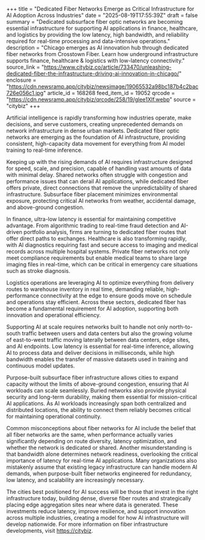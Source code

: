 +++
title = "Dedicated Fiber Networks Emerge as Critical Infrastructure for AI Adoption Across Industries"
date = "2025-08-19T17:55:39Z"
draft = false
summary = "Dedicated subsurface fiber optic networks are becoming essential infrastructure for supporting AI applications in finance, healthcare, and logistics by providing the low latency, high bandwidth, and reliability required for real-time processing and data-intensive operations."
description = "Chicago emerges as AI innovation hub through dedicated fiber networks from Crosstown Fiber. Learn how underground infrastructure supports finance, healthcare & logistics with low-latency connectivity."
source_link = "https://www.citybiz.co/article/733470/unleashing-dedicated-fiber-the-infrastructure-driving-ai-innovation-in-chicago/"
enclosure = "https://cdn.newsramp.app/citybiz/newsimage/19065532a98bc187b4c2bac726e056c1.jpg"
article_id = 168268
feed_item_id = 19052
qrcode = "https://cdn.newsramp.app/citybiz/qrcode/258/19/glee1Xlf.webp"
source = "citybiz"
+++

<p>Artificial intelligence is rapidly transforming how industries operate, make decisions, and serve customers, creating unprecedented demands on network infrastructure in dense urban markets. Dedicated fiber optic networks are emerging as the foundation of AI infrastructure, providing consistent, high-capacity data movement for everything from AI model training to real-time inference.</p><p>Keeping up with the rising demands of AI requires infrastructure designed for speed, scale, and precision, capable of handling vast amounts of data with minimal delay. Shared networks often struggle with congestion and performance issues that can derail AI applications, while dedicated fiber offers private, direct connections that remove the unpredictability of shared infrastructure. Subsurface fiber placement minimizes environmental exposure, protecting critical AI networks from weather, accidental damage, and above-ground congestion.</p><p>In finance, ultra-low latency is essential for maintaining competitive advantage. From algorithmic trading to real-time fraud detection and AI-driven portfolio analysis, firms are turning to dedicated fiber routes that offer direct paths to exchanges. Healthcare is also transforming rapidly, with AI diagnostics requiring fast and secure access to imaging and medical records across multiple hospital systems. Private fiber networks not only meet compliance requirements but enable medical teams to share large imaging files in real-time, which can be critical in emergency care situations such as stroke diagnosis.</p><p>Logistics operations are leveraging AI to optimize everything from delivery routes to warehouse inventory in real time, demanding reliable, high-performance connectivity at the edge to ensure goods move on schedule and operations stay efficient. Across these sectors, dedicated fiber has become a fundamental requirement for AI adoption, supporting both innovation and operational efficiency.</p><p>Supporting AI at scale requires networks built to handle not only north-to-south traffic between users and data centers but also the growing volume of east-to-west traffic moving laterally between data centers, edge sites, and AI endpoints. Low latency is essential for real-time inference, allowing AI to process data and deliver decisions in milliseconds, while high bandwidth enables the transfer of massive datasets used in training and continuous model updates.</p><p>Purpose-built subsurface fiber infrastructure allows cities to expand capacity without the limits of above-ground congestion, ensuring that AI workloads can scale seamlessly. Buried networks also provide physical security and long-term durability, making them essential for mission-critical AI applications. As AI workloads increasingly span both centralized and distributed locations, the ability to connect them reliably becomes critical for maintaining operational continuity.</p><p>Common misconceptions about fiber networks for AI include the belief that all fiber networks are the same, when performance actually varies significantly depending on route diversity, latency optimization, and whether the network is dedicated or shared. Another misunderstanding is that bandwidth alone determines network readiness, overlooking the critical importance of latency for real-time AI applications. Many organizations also mistakenly assume that existing legacy infrastructure can handle modern AI demands, when purpose-built fiber networks engineered for redundancy, low latency, and scalability are increasingly necessary.</p><p>The cities best positioned for AI success will be those that invest in the right infrastructure today, building dense, diverse fiber routes and strategically placing edge aggregation sites near where data is generated. These investments reduce latency, improve resilience, and support innovation across multiple industries, creating a model for how AI infrastructure will develop nationwide. For more information on fiber infrastructure developments, visit <a href="https://citybiz" rel="nofollow" target="_blank">https://citybiz</a>.</p>